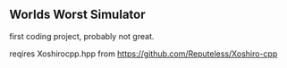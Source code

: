 ## Worlds Worst Simulator
first coding project, probably not great.

reqires Xoshirocpp.hpp from
https://github.com/Reputeless/Xoshiro-cpp
